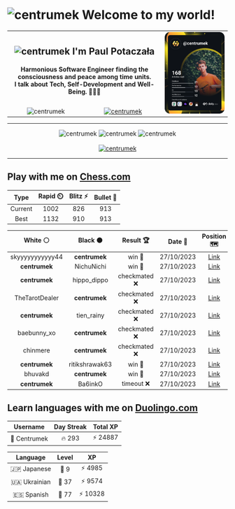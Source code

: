 <h1>
  <img
    src="https://emojis.slackmojis.com/emojis/images/1531849430/4246/blob-sunglasses.gif"
    width="30"
    alt="centrumek"
  />
  Welcome to my world!
</h1>

<table>
  <tbody>
    <tr>
      <td align="center" width="70%" colspan="2">
        <h2>
          <img
            src="https://raw.githubusercontent.com/MartinHeinz/MartinHeinz/master/wave.gif"
            width="30px"
            alt="centrumek"
          />
          I'm Paul Potaczała
        </h2>
        <h4>
          Harmonious Software Engineer finding the consciousness and peace among time units.
          <br/>
          I talk about Tech, Self-Development and Well-Being. 🌿🧘🚀
        </h4>
      </td>
      <td width="30%" rowspan="2">
        <a href="https://app.daily.dev/centrumek">
          <img
            src="./devcard.svg"
            alt="centrumek"
          />
        </a>
      </td>
    </tr>
    <tr align="center">
      <td>
        <img
          src="https://komarev.com/ghpvc/?username=centrumek&label=visitors&color=0e75b6&style=flat"
          alt="centrumek"
        >
      </td>
      <td>
        <a href="https://stackoverflow.com/users/14496012/centrumek">
          <img
            src="https://stackoverflow.com/users/flair/14496012.png?theme=dark"
            alt="centrumek"
          >
        </a>
      </td>
    </tr>
  </tbody>
</table>

---
<div align="center">
  <img 
    src="https://github-readme-stats.vercel.app/api?username=centrumek&show_icons=true&count_private=true&theme=dark&hide_border=true&hide=issues,contribs&bg_color=00000000"
    alt="centrumek"
  />
  <img
    src="https://github-readme-stats.vercel.app/api/top-langs/?username=centrumek&layout=compact&hide_border=true&theme=dark&bg_color=00000000&langs_count=6&exclude_repo=air-statistic-app"
    alt="centrumek"
  />
  <img 
    src="https://github-readme-streak-stats.herokuapp.com?user=centrumek&theme=dark&hide_border=true&background=FFFFFF00"
    alt="centrumek"
  />
  <br/>
  <br/>
  <a href="https://www.buymeacoffee.com/centrumek">
    <img
      src="https://cdn.buymeacoffee.com/buttons/v2/default-orange.png"
      height="50"
      width="210"
      alt="centrumek"
    />
  </a>
</div>

---

## Play with me on [Chess.com](https://www.chess.com/member/centrumek)

<div align="center">
<!--START_SECTION:chessStats-->
<!-- Automatically generated with https://github.com/Balastrong/chess-stats-action -->

| Type | Rapid ⏲️ | Blitz ⚡ | Bullet 🔫 |
|:---:|:---:|:---:|:---:|
| Current | 1002 | 826 | 913 |
| Best | 1132 | 910 | 913 |

| White ⚪ | Black ⚫ | Result 🏆 | Date 📅 | Position 🗺️ | Type 🕕 |
|:---:|:---:|:---:|:---:|:---:|:---:|
| skyyyyyyyyyyy44 | **centrumek** | win 🥇 | 27/10/2023 | <a href="http://www.ee.unb.ca/cgi-bin/tervo/fen.pl?select=4R3/8/2P5/8/1P1pn3/P3k3/7P/1r2K3 w - -">Link</a> | Blitz |
| **centrumek** | NichuNichi | win 🥇 | 27/10/2023 | <a href="http://www.ee.unb.ca/cgi-bin/tervo/fen.pl?select=8/8/6K1/1Q6/3k2P1/2pQ4/8/8 b - -">Link</a> | Blitz |
| **centrumek** | hippo_dippo | checkmated ❌ | 27/10/2023 | <a href="http://www.ee.unb.ca/cgi-bin/tervo/fen.pl?select=8/p6p/5kp1/2PQ4/5q2/1P6/6P1/4r1K1 w - -">Link</a> | Blitz |
| TheTarotDealer | **centrumek** | checkmated ❌ | 27/10/2023 | <a href="http://www.ee.unb.ca/cgi-bin/tervo/fen.pl?select=R7/kPK5/8/8/8/8/8/8 b - -">Link</a> | Blitz |
| **centrumek** | tien_rainy | checkmated ❌ | 27/10/2023 | <a href="http://www.ee.unb.ca/cgi-bin/tervo/fen.pl?select=4rrk1/ppp2ppn/8/3B3Q/3n4/4P3/PPq2P2/2K3RR w - -">Link</a> | Blitz |
| baebunny_xo | **centrumek** | checkmated ❌ | 27/10/2023 | <a href="http://www.ee.unb.ca/cgi-bin/tervo/fen.pl?select=r2k4/3QR3/1p1p2p1/p1pP2P1/P1P2PP1/8/1P3q2/2K5 b - -">Link</a> | Blitz |
| chinmere | **centrumek** | checkmated ❌ | 27/10/2023 | <a href="http://www.ee.unb.ca/cgi-bin/tervo/fen.pl?select=6rk/1p3p1R/3p1p2/p1p1p3/P3PPr1/3P2P1/1PP5/2K4R b - -">Link</a> | Blitz |
| **centrumek** | ritikshrawak63 | win 🥇 | 27/10/2023 | <a href="http://www.ee.unb.ca/cgi-bin/tervo/fen.pl?select=r3k2B/pp2pQ2/2p4p/6p1/8/4n3/PPP4P/R4RK1 b q -">Link</a> | Blitz |
| bhuvakd | **centrumek** | win 🥇 | 27/10/2023 | <a href="http://www.ee.unb.ca/cgi-bin/tervo/fen.pl?select=1k6/1p4b1/p2p4/P2NpPp1/4P2n/3P1PKP/RP4r1/8 w - -">Link</a> | Blitz |
| **centrumek** | Ba6inkO | timeout ❌ | 27/10/2023 | <a href="http://www.ee.unb.ca/cgi-bin/tervo/fen.pl?select=8/8/1kp5/p7/KP1r4/7P/3p2P1/1R6 w - -">Link</a> | Blitz |

<!--END_SECTION:chessStats-->
</div>

## Learn languages with me on [Duolingo.com](https://www.duolingo.com/profile/Centrumek)

<div align="center">
<!--START_SECTION:duolingoStats-->
<!-- Automatically generated with https://github.com/centrumek/duolingo-readme-stats-->

| Username | Day Streak | Total XP |
|:---:|:---:|:---:|
| 👤 Centrumek | 🔥 293 | ⚡ 24887 |

| Language | Level | XP |
|:---:|:---:|:---:|
| 🇯🇵 Japanese | 👑 9 | ⚡ 4985 |
| 🇺🇦 Ukrainian | 👑 37 | ⚡ 9574 |
| 🇪🇸 Spanish | 👑 77 | ⚡ 10328 |

<!--END_SECTION:duolingoStats-->
</div>
<!--
**centrumek/centrumek** is a ✨ _special_ ✨ repository because its `README.md` (this file) appears on your GitHub profile.

Here are some ideas to get you started:

- 🔭 I’m currently working on ...
- 🌱 I’m currently learning ...
- 👯 I’m looking to collaborate on ...
- 🤔 I’m looking for help with ...
- 💬 Ask me about ...
- 📫 How to reach me: ...
- 😄 Pronouns: ...
- ⚡ Fun fact: ...
-->
